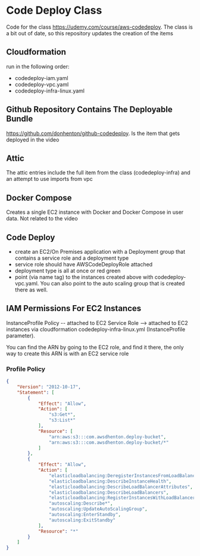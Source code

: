 # Code Deploy Class

Code for the class <https://udemy.com/course/aws-codedeploy>. The class is a bit out of date, so this
repository updates the creation of the items

## Cloudformation

run in the following order:

* codedeploy-iam.yaml
* codedeploy-vpc.yaml
* codedeploy-infra-linux.yaml


## Github Repository Contains The Deployable Bundle

<https://github.com/donhenton/github-codedeploy>. Is the item that gets deployed in the video

## Attic

The attic entries include the full item from the class (codedeploy-infra) and an attempt to use
imports from vpc

## Docker Compose

Creates a single EC2 instance with Docker and Docker Compose in user data. Not related to the video

## Code Deploy

* create an EC2/On Premises application with a  Deployment group that contains a service role and a deployment type
* service role should have AWSCodeDeployRole attached
* deployment type is all at once or red green
* point (via name tag) to the instances created above with codedeploy-vpc.yaml. You can also point to the auto scaling group that is created there as well.

## IAM Permissions For EC2 Instances

InstanceProfile Policy -- attached to EC2 Service Role --> attached to EC2 instances via cloudformation
codedeploy-infra-linux.yml (InstanceProfile parameter).

You can find the ARN by going to the EC2 role, and find it there, the only way to create this ARN is with an EC2 service role

### Profile Policy

```json
{
    "Version": "2012-10-17",
    "Statement": [
        {
            "Effect": "Allow",
            "Action": [
                "s3:Get*",
                "s3:List*"
            ],
            "Resource": [
                "arn:aws:s3:::com.awsdhenton.deploy-bucket",
                "arn:aws:s3:::com.awsdhenton.deploy-bucket/*"
            ]
        },
        {
            "Effect": "Allow",
            "Action": [
                "elasticloadbalancing:DeregisterInstancesFromLoadBalancer",
                "elasticloadbalancing:DescribeInstanceHealth",
                "elasticloadbalancing:DescribeLoadBalancerAttributes",
                "elasticloadbalancing:DescribeLoadBalancers",
                "elasticloadbalancing:RegisterInstancesWithLoadBalancer",
                "autoscaling:Describe*",
                "autoscaling:UpdateAutoScalingGroup",
                "autoscaling:EnterStandby",
                "autoscaling:ExitStandby"
            ],
            "Resource": "*"
        }
    ]
}

```
